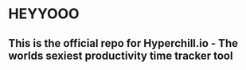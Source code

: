 # HEYYOOO

## This is the official repo for Hyperchill.io - The worlds sexiest productivity time tracker tool
